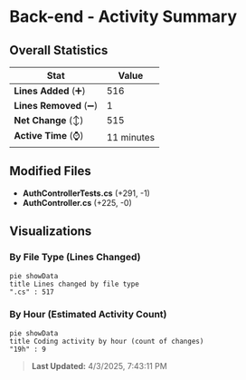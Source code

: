 # Back-end - Activity Summary 

## Overall Statistics

| Stat                   | Value                                                             |
| ---------------------- | ----------------------------------------------------------------- |
| **Lines Added** (➕)   | 516                                          |
| **Lines Removed** (➖) | 1                                        |
| **Net Change** (↕)    | 515                |
| **Active Time** (⌚)   | 11 minutes |


## Modified Files
- **AuthControllerTests.cs** (+291, -1)
- **AuthController.cs** (+225, -0)

## Visualizations

### By File Type (Lines Changed)

```mermaid
pie showData
title Lines changed by file type
".cs" : 517
```

### By Hour (Estimated Activity Count)

```mermaid
pie showData
title Coding activity by hour (count of changes)
"19h" : 9
```


> **Last Updated:** 4/3/2025, 7:43:11 PM